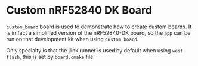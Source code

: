 # Custom nRF52840 DK Board

`custom_board` board is used to demonstrate how to create custom boards. It is in fact a simplified
version of the nRF52840-DK board, so the `app` can be run on that development kit when using
`custom_board`.

Only specialty is that the jlink runner is used by default when using `west flash`, this is set by
`board.cmake` file.
